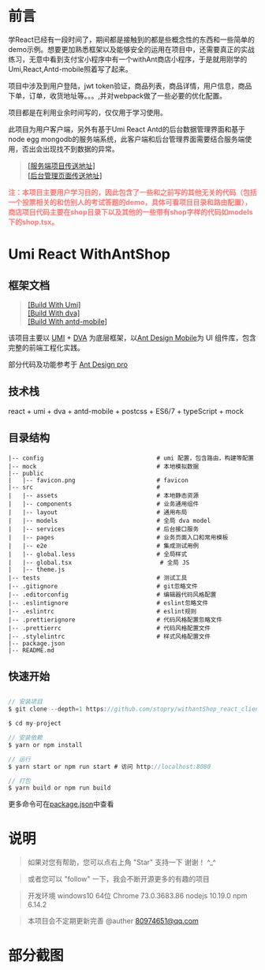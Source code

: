 # 前言

学React已经有一段时间了，期间都是接触到的都是些概念性的东西和一些简单的demo示例。想要更加熟悉框架以及能够安全的运用在项目中，还需要真正的实战练习，无意中看到支付宝小程序中有一个withAnt商店小程序，于是就用刚学的Umi,React,Antd-mobile照着写了起来。

项目中涉及到用户登陆，jwt token验证，商品列表，商品详情，用户信息，商品下单，订单，收货地址等。。。,并对webpack做了一些必要的优化配置。

项目都是在利用业余时间写的，仅仅用于学习使用。

此项目为用户客户端，另外有基于Umi React Antd的后台数据管理界面和基于node egg mongodb的服务端系统，此客户端和后台管理界面需要结合服务端使用，否出会出现找不到数据的异常。

>[[服务端项目传送地址]](https://github.com/stopry/WithAntShop_Server_egg.git)<br/>
[[后台管理页面传送地址]](https://github.com/stopry/WithAntShop_AdminClient_React.git)

__<font color='#ff7875'>注：本项目主要用户学习目的，因此包含了一些和之前写的其他无关的代码（包括一个投票相关的和仿别人的考试答题的demo，具体可看项目目录和路由配置），商店项目代码主要在shop目录下以及其他的一些带有shop字样的代码如models下的shop.tsx。</font>__

# Umi React WithAntShop


## 框架文档

>[[Build With Umi]](http://umijs.org/)<br/>
[[Build With dva]](https://dvajs.com/)<br/>
[[Build With antd-mobile]](https://mobile.ant.design)<br/>

该项目主要以 [UMI](https://umijs.org/zh/) + [DVA](https://dvajs.com/) 为底层框架，以[Ant Design Mobile](https://mobile.ant.design/)为 UI 组件库，包含完整的前端工程化实践。

部分代码及功能参考于 [Ant Design pro](https://pro.ant.design/)


## 技术栈

react + umi + dva + antd-mobile + postcss + ES6/7 + typeScript + mock


## 目录结构

    |-- config                                # umi 配置，包含路由，构建等配置
    |-- mock                                  # 本地模拟数据
    |-- public                                
    |   |-- favicon.png                       # favicon
    |-- src                                   # 
    |   |-- assets                            # 本地静态资源
    |   |-- components                        # 业务通用组件
    |   |-- layout                            # 通用布局
    |   |-- models                            # 全局 dva model
    |   |-- services                          # 后台接口服务
    |   |-- pages                             # 业务页面入口和常用模板
    |   |-- e2e                               # 集成测试用例
    |   |-- global.less                       # 全局样式
    |   |-- global.tsx                         # 全局 JS
    |   |-- theme.js                          
    |-- tests                                 # 测试工具
    |-- .gitignore                            # git忽略文件
    |-- .editorconfig                         # 编辑器代码风格配置
    |-- .eslintignore                         # eslint忽略文件
    |-- .eslintrc                             # eslint规则
    |-- .prettierignore                       # 代码风格配置忽略文件
    |-- .prettierrc                           # 代码风格配置文件
    |-- .stylelintrc                          # 样式风格配置文件
    |-- package.json                          
    |-- README.md                              

## 快速开始

```javascript

// 安装项目
$ git clone --depth=1 https://github.com/stopry/withantShop_react_client.git my-project

$ cd my-project

// 安装依赖
$ yarn or npm install

// 运行
$ yarn start or npm run start # 访问 http://localhost:8080

// 打包
$ yarn build or npm run build

```
更多命令可在[package.json](./package.json)中查看


# 说明

>  如果对您有帮助，您可以点右上角 "Star" 支持一下 谢谢！ ^_^

>  或者您可以 "follow" 一下，我会不断开源更多的有趣的项目

>  开发环境 windows10 64位 Chrome 73.0.3683.86  nodejs 10.19.0  npm 6.14.2

>  本项目会不定期更新完善 @auther 80974651@qq.com



# 部分截图
